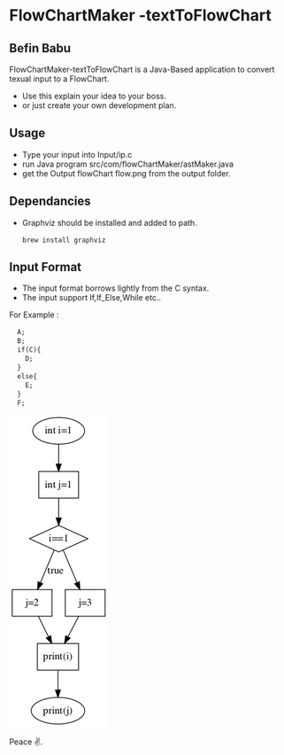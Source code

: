 # FlowChartMaker -textToFlowChart
## Befin Babu


FlowChartMaker-textToFlowChart is a Java-Based application to convert texual input to a FlowChart.


- Use this explain your idea to your boss.
- or just create your own development plan.


## Usage

- Type your input into Input/ip.c
- run Java program src/com/flowChartMaker/astMaker.java
- get the Output flowChart flow.png from  the output folder.



## Dependancies



- Graphviz should be installed and added to path.
    ```
    brew install graphviz
    ```


## Input Format

- The input format borrows lightly from the C syntax.
- The input support If,If_Else,While etc..

For Example :
```
  A; 
  B; 
  if(C){
    D;
  }
  else{
    E;
  }
  F;
```

![alt text](https://github.com/b3f815/flowChartMaker/blob/master/output/flow.png?raw=true)

Peace ✌️.
